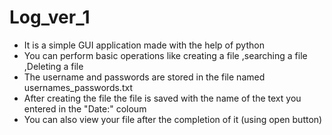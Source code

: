 # Log_ver_1


* It is a simple GUI application made with the help of python
* You can perform basic operations like creating a file ,searching a file ,Deleting a file
* The username and passwords are stored in the file named usernames_passwords.txt
* After creating the file the file is saved with the name of the text you entered in the "Date:" coloum
* You can also view your file after the completion of it (using open button)
